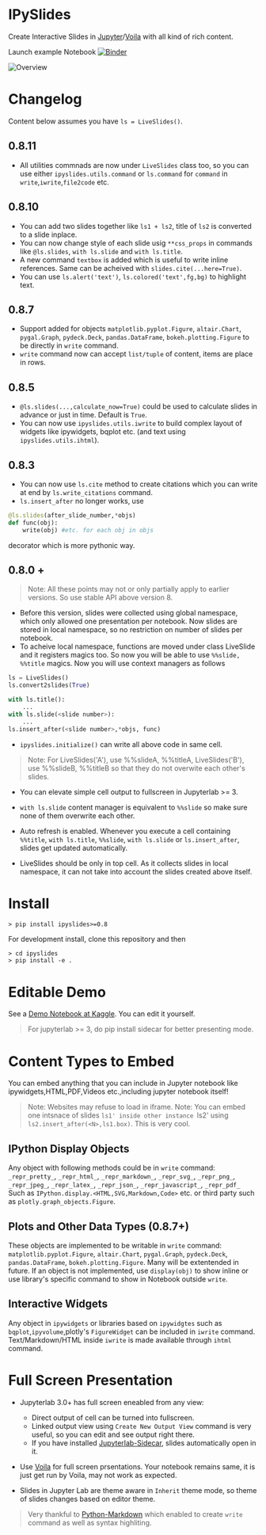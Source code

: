 # IPySlides
Create Interactive Slides in [Jupyter](https://jupyter.org/)/[Voila](https://voila.readthedocs.io/en/stable/) with all kind of rich content. 

Launch example Notebook [![Binder](https://mybinder.org/badge_logo.svg)](https://mybinder.org/v2/gh/massgh/ipyslides-voila/HEAD?urlpath=lab%2Ftree%2Fnotebooks%2Fipyslides.ipynb)

![Overview](overview.jpg)

# Changelog
Content below assumes you have `ls = LiveSlides()`.

## 0.8.11
- All utilities commnads are now under `LiveSlides` class too, so you can use either 
`ipyslides.utils.command` or `ls.command` for `command` in `write`,`iwrite`,`file2code` etc.
## 0.8.10
- You can add two slides together like `ls1 + ls2`, title of `ls2` is converted to a slide inplace. 
- You can now change style of each slide usig `**css_props` in commands like `@ls.slides`, `with ls.slide` and `with ls.title`. 
- A new command `textbox` is added which is useful to write inline references. Same can be acheived with `slides.cite(...here=True)`. 
- You can use `ls.alert('text')`, `ls.colored('text',fg,bg)` to highlight text.

## 0.8.7
- Support added for objects `matplotlib.pyplot.Figure`, `altair.Chart`, `pygal.Graph`, `pydeck.Deck`, `pandas.DataFrame`, `bokeh.plotting.Figure` to be directly in `write` command.
- `write` command now can accept `list/tuple` of content, items are place in rows.
## 0.8.5
- `@ls.slides(...,calculate_now=True)` could be used to calculate slides in advance or just in time. Default is `True`. 
- You can now use `ipyslides.utils.iwrite` to build complex layout of widgets like ipywidgets, bqplot etc. (and text using `ipyslides.utils.ihtml`).  

## 0.8.3
- You can now use `ls.cite` method to create citations which you can write at end by `ls.write_citations` command.
- `ls.insert_after` no longer works, use 
```python
@ls.slides(after_slide_number,*objs)
def func(obj):
    write(obj) #etc. for each obj in objs
```
decorator which is more pythonic way. 
## 0.8.0 +
> Note: All these points may not or only partially apply to earlier versions. So use stable API above version 8.
- Before this version, slides were collected using global namespace, which only allowed one presentation per
notebook. Now slides are stored in local namespace, so no restriction on number of slides per notebook.
- To acheive local namespace, functions are moved under class LiveSlide and it registers magics too. So now you will
be able to use `%%slide, %%title` magics. Now you will use context managers as follows
```python
ls = LiveSlides()
ls.convert2slides(True)

with ls.title():
    ...
with ls.slide(<slide number>):
    ...
ls.insert_after(<slide number>,*objs, func)
```
- `ipyslides.initialize()` can write all above code in same cell. 
> Note: For LiveSlides('A'), use %%slideA, %%titleA, LiveSlides('B'), use %%slideB, %%titleB so that they do not overwite each other's slides.
- You can elevate simple cell output to fullscreen in Jupyterlab >= 3.
- `with ls.slide` content manager is equivalent to `%%slide` so make sure none of them overwrite each other.

- Auto refresh is enabled. Whenever you execute a cell containing `%%title`, `with ls.title`, `%%slide`, `with ls.slide` or `ls.insert_after`, slides get updated automatically.
- LiveSlides should be only in top cell. As it collects slides in local namespace, it can not take into account the slides created above itself.

# Install
```shell
> pip install ipyslides>=0.8
```
For development install, clone this repository and then
```shell
> cd ipyslides
> pip install -e .
```
# Editable Demo
See a [Demo Notebook at Kaggle](https://www.kaggle.com/massgh/ipyslides). You can edit it yourself.



> For jupyterlab >= 3, do pip install sidecar for better presenting mode.

# Content Types to Embed
You can embed anything that you can include in Jupyter notebook like ipywidgets,HTML,PDF,Videos etc.,including jupyter notebook itself! 

> Note: Websites may refuse to load in iframe.
> Note: You can embed one intsnace of slides `ls1' inside other instance `ls2' using `ls2.insert_after(<N>,ls1.box)`. This is very cool.
## IPython Display Objects
Any object with following methods could be in `write` command:
`_repr_pretty_`, `_repr_html_`, `_repr_markdown_`, `_repr_svg_`, `_repr_png_`, `_repr_jpeg_`, `_repr_latex_`, `_repr_json_`, `_repr_javascript_`, `_repr_pdf_`
Such as `IPython.display.<HTML,SVG,Markdown,Code>` etc. or third party such as `plotly.graph_objects.Figure`.

## Plots and Other Data Types (0.8.7+)
These objects are implemented to be writable in `write` command:
`matplotlib.pyplot.Figure`, `altair.Chart`, `pygal.Graph`, `pydeck.Deck`, `pandas.DataFrame`, `bokeh.plotting.Figure`.
Many will be extentended in future. If an object is not implemented, use `display(obj)` to show inline or use library's specific command to show in Notebook outside `write`.

## Interactive Widgets
Any object in `ipywidgets` or libraries based on `ipywidgtes` such as `bqplot`,`ipyvolume`,plotly's `FigureWidget`
can be included in `iwrite` command. Text/Markdown/HTML inside `iwrite` is made available through `ihtml` command.
# Full Screen Presentation
- Jupyterlab 3.0+ has full screen eneabled from any view:
    - Direct output of cell can be turned into fullscreen.
    - Linked output view using `Create New Output View` command is very useful, so you can edit and see output right there. 
    - If you have installed [Jupyterlab-Sidecar](https://github.com/jupyter-widgets/jupyterlab-sidecar), slides automatically open in it.
- Use [Voila](https://voila.readthedocs.io/en/stable/) for full screen prsentations. Your notebook remains same, it is just get run by Voila, may not work as expected.     

- Slides in Jupyter Lab are theme aware in `Inherit` theme mode, so theme of slides changes based on editor theme.


> Very thankful to [Python-Markdown](https://python-markdown.github.io/) which enabled to create `write` command as well as syntax highliting.